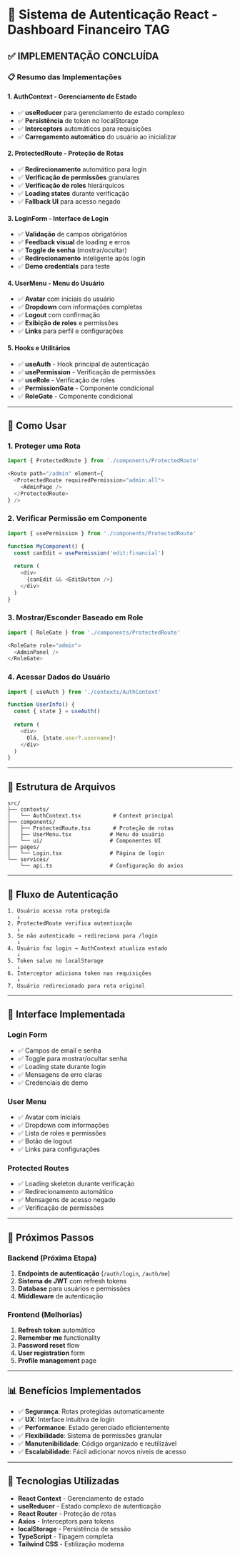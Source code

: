 # 🔐 Sistema de Autenticação React - Dashboard Financeiro TAG

## ✅ **IMPLEMENTAÇÃO CONCLUÍDA**

### **📋 Resumo das Implementações**

#### **1. AuthContext - Gerenciamento de Estado**
- ✅ **useReducer** para gerenciamento de estado complexo
- ✅ **Persistência** de token no localStorage
- ✅ **Interceptors** automáticos para requisições
- ✅ **Carregamento automático** do usuário ao inicializar

#### **2. ProtectedRoute - Proteção de Rotas**
- ✅ **Redirecionamento** automático para login
- ✅ **Verificação de permissões** granulares
- ✅ **Verificação de roles** hierárquicos
- ✅ **Loading states** durante verificação
- ✅ **Fallback UI** para acesso negado

#### **3. LoginForm - Interface de Login**
- ✅ **Validação** de campos obrigatórios
- ✅ **Feedback visual** de loading e erros
- ✅ **Toggle de senha** (mostrar/ocultar)
- ✅ **Redirecionamento** inteligente após login
- ✅ **Demo credentials** para teste

#### **4. UserMenu - Menu do Usuário**
- ✅ **Avatar** com iniciais do usuário
- ✅ **Dropdown** com informações completas
- ✅ **Logout** com confirmação
- ✅ **Exibição de roles** e permissões
- ✅ **Links** para perfil e configurações

#### **5. Hooks e Utilitários**
- ✅ **useAuth** - Hook principal de autenticação
- ✅ **usePermission** - Verificação de permissões
- ✅ **useRole** - Verificação de roles
- ✅ **PermissionGate** - Componente condicional
- ✅ **RoleGate** - Componente condicional

---

## **🎯 Como Usar**

### **1. Proteger uma Rota**
```typescript
import { ProtectedRoute } from './components/ProtectedRoute'

<Route path="/admin" element={
  <ProtectedRoute requiredPermission="admin:all">
    <AdminPage />
  </ProtectedRoute>
} />
```

### **2. Verificar Permissão em Componente**
```typescript
import { usePermission } from './components/ProtectedRoute'

function MyComponent() {
  const canEdit = usePermission('edit:financial')
  
  return (
    <div>
      {canEdit && <EditButton />}
    </div>
  )
}
```

### **3. Mostrar/Esconder Baseado em Role**
```typescript
import { RoleGate } from './components/ProtectedRoute'

<RoleGate role="admin">
  <AdminPanel />
</RoleGate>
```

### **4. Acessar Dados do Usuário**
```typescript
import { useAuth } from './contexts/AuthContext'

function UserInfo() {
  const { state } = useAuth()
  
  return (
    <div>
      Olá, {state.user?.username}!
    </div>
  )
}
```

---

## **🔧 Estrutura de Arquivos**

```
src/
├── contexts/
│   └── AuthContext.tsx          # Context principal
├── components/
│   ├── ProtectedRoute.tsx       # Proteção de rotas
│   ├── UserMenu.tsx            # Menu do usuário
│   └── ui/                     # Componentes UI
├── pages/
│   └── Login.tsx               # Página de login
└── services/
    └── api.ts                  # Configuração do axios
```

---

## **🔐 Fluxo de Autenticação**

```
1. Usuário acessa rota protegida
   ↓
2. ProtectedRoute verifica autenticação
   ↓
3. Se não autenticado → redireciona para /login
   ↓
4. Usuário faz login → AuthContext atualiza estado
   ↓
5. Token salvo no localStorage
   ↓
6. Interceptor adiciona token nas requisições
   ↓
7. Usuário redirecionado para rota original
```

---

## **🎨 Interface Implementada**

### **Login Form**
- ✅ Campos de email e senha
- ✅ Toggle para mostrar/ocultar senha
- ✅ Loading state durante login
- ✅ Mensagens de erro claras
- ✅ Credenciais de demo

### **User Menu**
- ✅ Avatar com iniciais
- ✅ Dropdown com informações
- ✅ Lista de roles e permissões
- ✅ Botão de logout
- ✅ Links para configurações

### **Protected Routes**
- ✅ Loading skeleton durante verificação
- ✅ Redirecionamento automático
- ✅ Mensagens de acesso negado
- ✅ Verificação de permissões

---

## **🚀 Próximos Passos**

### **Backend (Próxima Etapa)**
1. **Endpoints de autenticação** (`/auth/login`, `/auth/me`)
2. **Sistema de JWT** com refresh tokens
3. **Database** para usuários e permissões
4. **Middleware** de autenticação

### **Frontend (Melhorias)**
1. **Refresh token** automático
2. **Remember me** functionality
3. **Password reset** flow
4. **User registration** form
5. **Profile management** page

---

## **📊 Benefícios Implementados**

- ✅ **Segurança**: Rotas protegidas automaticamente
- ✅ **UX**: Interface intuitiva de login
- ✅ **Performance**: Estado gerenciado eficientemente
- ✅ **Flexibilidade**: Sistema de permissões granular
- ✅ **Manutenibilidade**: Código organizado e reutilizável
- ✅ **Escalabilidade**: Fácil adicionar novos níveis de acesso

---

## **🔧 Tecnologias Utilizadas**

- **React Context** - Gerenciamento de estado
- **useReducer** - Estado complexo de autenticação
- **React Router** - Proteção de rotas
- **Axios** - Interceptors para tokens
- **localStorage** - Persistência de sessão
- **TypeScript** - Tipagem completa
- **Tailwind CSS** - Estilização moderna 